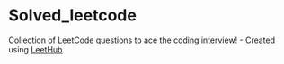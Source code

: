 # Solved_leetcode
Collection of LeetCode questions to ace the coding interview! - Created using [LeetHub](https://github.com/QasimWani/LeetHub).
